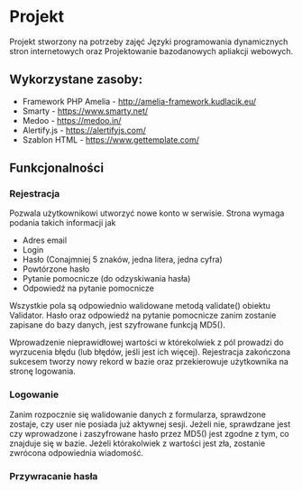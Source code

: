 # Projekt
Projekt stworzony na potrzeby zajęć Języki programowania dynamicznych stron internetowych oraz Projektowanie bazodanowych apliakcji webowych.

## Wykorzystane zasoby:
* Framework PHP Amelia - http://amelia-framework.kudlacik.eu/
* Smarty - https://www.smarty.net/
* Medoo - https://medoo.in/
* Alertify.js - https://alertifyjs.com/
* Szablon HTML - https://www.gettemplate.com/

## Funkcjonalności

### Rejestracja
Pozwala użytkownikowi utworzyć nowe konto w serwisie. Strona wymaga podania takich informacji jak
- Adres email
- Login
- Hasło (Conajmniej 5 znaków, jedna litera, jedna cyfra)
- Powtórzone hasło
- Pytanie pomocnicze (do odzyskiwania hasła)
- Odpowiedź na pytanie pomocnicze

Wszystkie pola są odpowiednio walidowane metodą validate() obiektu Validator. Hasło oraz odpowiedź na pytanie pomocnicze zanim zostanie zapisane do bazy danych, jest szyfrowane funkcją MD5().

Wprowadzenie nieprawidłowej wartości w którekolwiek z pól prowadzi do wyrzucenia błędu (lub błędów, jeśli jest ich więcej). Rejestracja zakończona sukcesem tworzy nowy rekord w bazie oraz przekierowuje użytkownika na stronę logowania.

### Logowanie
Zanim rozpocznie się walidowanie danych z formularza, sprawdzone zostaje, czy user nie posiada już aktywnej sesji. Jeżeli nie, sprawdzane jest czy wprowadzone i zaszyfrowane hasło przez MD5() jest zgodne z tym, co znajduje się w bazie. Jeżeli którakolwiek z wartości jest zła, zostanie zwrócona odpowiednia wiadomość.

### Przywracanie hasła
